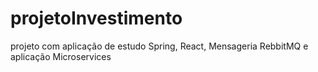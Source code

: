 # projetoInvestimento
projeto com aplicação de estudo Spring, React, Mensageria RebbitMQ e aplicação Microservices
